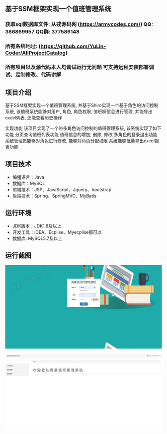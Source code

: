 ## 基于SSM框架实现一个值班管理系统

###  获取sql数据库文件: 从戎源码网 (https://armycodes.com/) QQ: 386869957 QQ群: 377586148
###  所有系统地址: (https://github.com/YuLin-Coder/AllProjectCatalog) 
###  所有项目以及源代码本人均调试运行无问题 可支持远程安装部署调试、定制修改、代码讲解

## 项目介绍
基于SSM框架实现一个值班管理系统, 并基于Shiro实现一个基于角色的访问控制系统, 该值班系统能够对用户, 角色, 角色权限, 值班啊信息进行管理, 并能导出excel列表, 还能查看历史操作

实现功能
该项目实现了一个带多角色访问控制的值班管理系统, 该系统实现了如下功能
分页查询值班列表功能
值班信息的增加, 删除, 修改
多角色的登录退出功能
系统管理员能够对角色进行修改, 能够对角色分配权限
系统能够批量导出excel报表功能

## 项目技术
- 编程语言：Java
- 数据库：MySQL
- 前端技术：JSP、JavaScript、Jquery、bootstrap
- 后端技术：Spring、SpringMVC、MyBatis

## 运行环境
- JDK版本：JDK1.8及以上
- 开发工具：IDEA、Ecplise、Myecplise都可以
- 数据库: MySQL5.7及以上

## 运行截图
![](screenshot/1.png)

![](screenshot/2.png)
